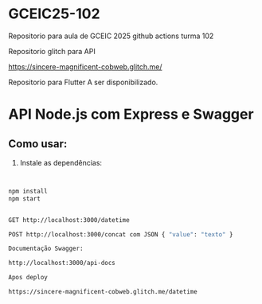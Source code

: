 # GCEIC25-102
Repositorio para aula de GCEIC 2025 github actions turma 102

Repositorio glitch para API

https://sincere-magnificent-cobweb.glitch.me/

Repositorio para Flutter A ser disponibilizado.


# API Node.js com Express e Swagger

## Como usar:

1. Instale as dependências:

```bash


npm install
npm start


GET http://localhost:3000/datetime

POST http://localhost:3000/concat com JSON { "value": "texto" }

Documentação Swagger:

http://localhost:3000/api-docs

Apos deploy

https://sincere-magnificent-cobweb.glitch.me/datetime

